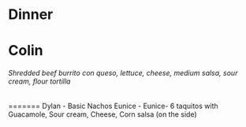 # Dinner
# Colin
###### Shredded beef burrito con queso, lettuce, cheese, medium salsa, sour cream, flour tortilla
=======
Dylan - Basic Nachos
Eunice - Eunice- 6 taquitos with Guacamole, Sour cream, Cheese, Corn salsa (on the side)
